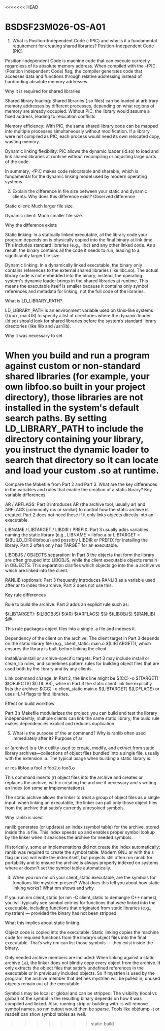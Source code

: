 <<<<<<< HEAD
# BSDSF23M026-OS-A01



1) What is Position-Independent Code (-fPIC) and why is it a fundamental requirement for creating shared libraries?
Position-Independent Code (PIC)

Position-Independent Code is machine code that can execute correctly regardless of its absolute memory address. When compiled with the -fPIC (Position Independent Code) flag, the compiler generates code that accesses data and functions through relative addressing instead of hardcoding absolute memory addresses.

Why it is required for shared libraries

Shared library loading: Shared libraries (.so files) can be loaded at arbitrary memory addresses by different processes, depending on what regions of memory are already occupied. Without PIC, the library would assume a fixed address, leading to relocation conflicts.

Memory efficiency: With PIC, the same shared library code can be mapped into multiple processes simultaneously without modification. If a library were not compiled as PIC, each process would need its own relocated copy, wasting memory.

Dynamic linking flexibility: PIC allows the dynamic loader (ld.so) to load and link shared libraries at runtime without recompiling or adjusting large parts of the code.

In summary, -fPIC makes code relocatable and sharable, which is fundamental for the dynamic linking model used by modern operating systems.

2) Explain the difference in file size between your static and dynamic clients. Why does this difference exist?
Observed difference

Static client: Much larger file size.

Dynamic client: Much smaller file size.

Why the difference exists

Static linking: In a statically linked executable, all the library code your program depends on is physically copied into the final binary at link time. This includes standard libraries (e.g., libc) and any other linked code. As a result, the binary contains all the code it needs to run, leading to a significantly larger file size.

Dynamic linking: In a dynamically linked executable, the binary only contains references to the external shared libraries (like libc.so). The actual library code is not embedded into the binary; instead, the operating system's dynamic loader brings in the shared libraries at runtime. This means the executable itself is smaller because it contains only symbol references and metadata for linking, not the full code of the libraries.

What is LD_LIBRARY_PATH?

LD_LIBRARY_PATH is an environment variable used on Unix-like systems (Linux, macOS) to specify a list of directories where the dynamic loader (ld.so) should look for shared libraries before the system’s standard library directories (like /lib and /usr/lib).

Why it was necessary to set

When you build and run a program against custom or non-standard shared libraries (for example, your own libfoo.so built in your project directory), those libraries are not installed in the system's default search paths. By setting LD_LIBRARY_PATH to include the directory containing your library, you instruct the dynamic loader to search that directory so it can locate and load your custom .so at runtime.
=======
Compare the Makefile from Part 2 and Part 3. What are the key differences in the variables and rules that enable the creation of a static library?
Key variable differences

AR / ARFLAGS: Part 3 introduces AR (the archive tool, usually ar) and ARFLAGS (commonly rcs or similar) to control how the static archive is created. Part 2 does not need these if it only links objects directly into an executable.

LIBNAME / LIBTARGET / LIBDIR / PREFIX: Part 3 usually adds variables naming the static library (e.g., LIBNAME = libfoo.a or LIBTARGET = $(BUILD_DIR)/libfoo.a) and possibly LIBDIR or PREFIX for installing the library. Part 2 often only has TARGET for an executable.

LIBOBJS / OBJECTS separation: In Part 3 the objects that form the library are often grouped into LIBOBJS, while the client executable objects remain in OBJECTS. This separation clarifies which objects go into the .a archive vs which are linked into the client.

RANLIB (optional): Part 3 frequently introduces RANLIB as a variable used after ar to index the archive; Part 2 does not use this.

Key rule differences

Rule to build the archive: Part 3 adds an explicit rule such as:

$(LIBTARGET): $(LIBOBJS)
  $(AR) $(ARFLAGS) $@ $(LIBOBJS)
  $(RANLIB) $@

This rule packages object files into a single .a file and indexes it.

Dependency of the client on the archive: The client target in Part 3 depends on the static library file (e.g., client_static: main.o $(LIBTARGET)), which ensures the library is built before linking the client.

Install/uninstall or archive-specific targets: Part 3 may include install or clean_lib rules, and sometimes pattern rules for building object files that are used both by the library and by any clients.

Link command change: In Part 2, the link line might be $(CC) -o $(TARGET) $(OBJECTS) $(LDLIBS), while in Part 3 the static client link line explicitly lists the archive: $(CC) -o client_static main.o $(LIBTARGET) $(LDFLAGS) or uses -L/-l flags to find libraries.

Effect on build workflow

Part 3’s Makefile modularizes the project: you can build and test the library independently; multiple clients can link the same static library; the build rule makes dependencies explicit and reduces duplication.

5) What is the purpose of the ar command? Why is ranlib often used immediately after it?
Purpose of ar

ar (archive) is a Unix utility used to create, modify, and extract from static library archives—collections of object files bundled into a single file, usually with the extension .a. The typical usage when building a static library is:

ar rcs libfoo.a foo1.o foo2.o foo3.o

This command inserts (r) object files into the archive and creates or replaces the archive, with c creating the archive if necessary and s writing an index (on some ar implementations).

The static archive allows the linker to treat a group of object files as a single input: when linking an executable, the linker can pull only those object files from the archive that satisfy currently unresolved symbols.

Why ranlib is used

ranlib generates (or updates) an index (symbol table) for the archive, stored inside the .a file. This index speeds up and enables proper symbol lookup by the linker when it searches the archive for needed symbols.

Historically, some ar implementations did not create the index automatically; ranlib was required to create the symbol table. Modern GNU ar with the s flag (ar rcs) will write the index itself, but projects still often run ranlib for portability and to ensure the archive is always properly indexed on systems where ar doesn't set the symbol table automatically.

3) When you run nm on your client_static executable, are the symbols for functions like mystrlen present? What does this tell you about how static linking works?
What nm shows and why

If you run nm client_static (or nm -C client_static to demangle C++ names), you will typically see symbol entries for functions that were linked into the executable, including functions that originated from static libraries (e.g., mystrlen) — provided the binary has not been stripped.

What this implies about static linking:

Object code is copied into the executable: Static linking copies the machine code for required functions from the library’s object files into the final executable. That’s why nm can list those symbols — they exist inside the binary.

Only needed archive members are included: When linking against a static archive (.a), the linker does not blindly copy every object from the archive. It only extracts the object files that satisfy undefined references in the executable or in previously included objects. So if mystrlen is used by the program, the archive member that defines mystrlen will be pulled in; unused objects remain out of the executable.

Symbols may be local or global and can be stripped: The visibility (local vs global) of the symbol in the resulting binary depends on how it was compiled and linked. Also, running strip or building with -s will remove symbol names, so nm output would then be sparse. Tools like objdump -t or readelf can show symbol tables as well.
>>>>>>> static-build
